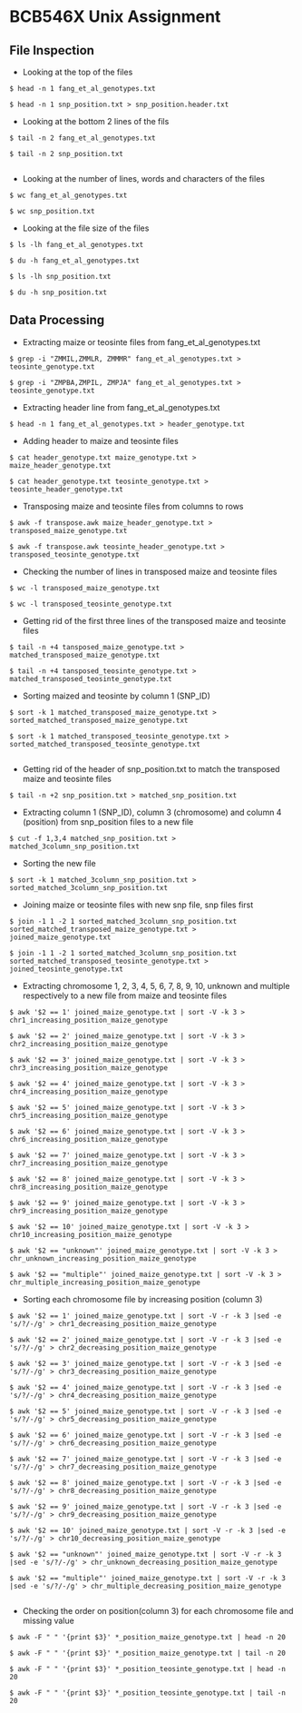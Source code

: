 # BCB546X Unix Assignment
## File Inspection
* Looking at the top of the files

```
$ head -n 1 fang_et_al_genotypes.txt
 
$ head -n 1 snp_position.txt > snp_position.header.txt
```

* Looking at the bottom 2 lines of the fils

```
$ tail -n 2 fang_et_al_genotypes.txt 

$ tail -n 2 snp_position.txt 


```
* Looking at the number of lines, words and characters of the files

```
$ wc fang_et_al_genotypes.txt 

$ wc snp_position.txt 
```
* Looking at the file size of the files

```
$ ls -lh fang_et_al_genotypes.txt

$ du -h fang_et_al_genotypes.txt

$ ls -lh snp_position.txt

$ du -h snp_position.txt
```

## Data Processing
* Extracting maize or teosinte files from fang_et_al_genotypes.txt

```
$ grep -i "ZMMIL,ZMMLR, ZMMMR" fang_et_al_genotypes.txt > teosinte_genotype.txt

$ grep -i "ZMPBA,ZMPIL, ZMPJA" fang_et_al_genotypes.txt > teosinte_genotype.txt

```

* Extracting header line from fang_et_al_genotypes.txt


```
$ head -n 1 fang_et_al_genotypes.txt > header_genotype.txt

```


* Adding header to maize and teosinte files

```
$ cat header_genotype.txt maize_genotype.txt > maize_header_genotype.txt

$ cat header_genotype.txt teosinte_genotype.txt > teosinte_header_genotype.txt

```


* Transposing maize and teosinte files from columns to rows

```
$ awk -f transpose.awk maize_header_genotype.txt > transposed_maize_genotype.txt

$ awk -f transpose.awk teosinte_header_genotype.txt > transposed_teosinte_genotype.txt

```


* Checking the number of lines in transposed maize and teosinte files

```
$ wc -l transposed_maize_genotype.txt

$ wc -l transposed_teosinte_genotype.txt

```


* Getting rid of the first three lines of the transposed maize and teosinte files

```
$ tail -n +4 tansposed_maize_genotype.txt > matched_transposed_maize_genotype.txt

$ tail -n +4 tansposed_teosinte_genotype.txt > matched_transposed_teosinte_genotype.txt

```


* Sorting maized and teosinte by column 1 (SNP_ID)

```
$ sort -k 1 matched_transposed_maize_genotype.txt > sorted_matched_transposed_maize_genotype.txt

$ sort -k 1 matched_transposed_teosinte_genotype.txt > sorted_matched_transposed_teosinte_genotype.txt


```


* Getting rid of the header of snp_position.txt to match the transposed maize and teosinte files

```
$ tail -n +2 snp_position.txt > matched_snp_position.txt

```


* Extracting column 1 (SNP_ID), column 3 (chromosome) and column 4 (position) from snp_position files to a new file

```
$ cut -f 1,3,4 matched_snp_position.txt > matched_3column_snp_position.txt

```


* Sorting the new file

```
$ sort -k 1 matched_3column_snp_position.txt > sorted_matched_3column_snp_position.txt

```


* Joining maize or teosinte files with new snp file, snp files first

```
$ join -1 1 -2 1 sorted_matched_3column_snp_position.txt sorted_matched_transposed_maize_genotype.txt > joined_maize_genotype.txt

$ join -1 1 -2 1 sorted_matched_3column_snp_position.txt sorted_matched_transposed_teosinte_genotype.txt > joined_teosinte_genotype.txt

```


* Extracting chromosome 1, 2, 3, 4, 5, 6, 7, 8, 9, 10, unknown and multiple respectively to a new file from maize and teosinte files

```
$ awk '$2 == 1' joined_maize_genotype.txt | sort -V -k 3 > chr1_increasing_position_maize_genotype

$ awk '$2 == 2' joined_maize_genotype.txt | sort -V -k 3 > chr2_increasing_position_maize_genotype

$ awk '$2 == 3' joined_maize_genotype.txt | sort -V -k 3 > chr3_increasing_position_maize_genotype

$ awk '$2 == 4' joined_maize_genotype.txt | sort -V -k 3 > chr4_increasing_position_maize_genotype

$ awk '$2 == 5' joined_maize_genotype.txt | sort -V -k 3 > chr5_increasing_position_maize_genotype

$ awk '$2 == 6' joined_maize_genotype.txt | sort -V -k 3 > chr6_increasing_position_maize_genotype

$ awk '$2 == 7' joined_maize_genotype.txt | sort -V -k 3 > chr7_increasing_position_maize_genotype

$ awk '$2 == 8' joined_maize_genotype.txt | sort -V -k 3 > chr8_increasing_position_maize_genotype

$ awk '$2 == 9' joined_maize_genotype.txt | sort -V -k 3 > chr9_increasing_position_maize_genotype

$ awk '$2 == 10' joined_maize_genotype.txt | sort -V -k 3 > chr10_increasing_position_maize_genotype

$ awk '$2 == "unknown"' joined_maize_genotype.txt | sort -V -k 3 > chr_unknown_increasing_position_maize_genotype

$ awk '$2 == "multiple"' joined_maize_genotype.txt | sort -V -k 3 > chr_multiple_increasing_position_maize_genotype
```

  
* Sorting each chromosome file by increasing position (column 3)

```
$ awk '$2 == 1' joined_maize_genotype.txt | sort -V -r -k 3 |sed -e 's/?/-/g' > chr1_decreasing_position_maize_genotype

$ awk '$2 == 2' joined_maize_genotype.txt | sort -V -r -k 3 |sed -e 's/?/-/g' > chr2_decreasing_position_maize_genotype

$ awk '$2 == 3' joined_maize_genotype.txt | sort -V -r -k 3 |sed -e 's/?/-/g' > chr3_decreasing_position_maize_genotype

$ awk '$2 == 4' joined_maize_genotype.txt | sort -V -r -k 3 |sed -e 's/?/-/g' > chr4_decreasing_position_maize_genotype

$ awk '$2 == 5' joined_maize_genotype.txt | sort -V -r -k 3 |sed -e 's/?/-/g' > chr5_decreasing_position_maize_genotype

$ awk '$2 == 6' joined_maize_genotype.txt | sort -V -r -k 3 |sed -e 's/?/-/g' > chr6_decreasing_position_maize_genotype

$ awk '$2 == 7' joined_maize_genotype.txt | sort -V -r -k 3 |sed -e 's/?/-/g' > chr7_decreasing_position_maize_genotype

$ awk '$2 == 8' joined_maize_genotype.txt | sort -V -r -k 3 |sed -e 's/?/-/g' > chr8_decreasing_position_maize_genotype

$ awk '$2 == 9' joined_maize_genotype.txt | sort -V -r -k 3 |sed -e 's/?/-/g' > chr9_decreasing_position_maize_genotype

$ awk '$2 == 10' joined_maize_genotype.txt | sort -V -r -k 3 |sed -e 's/?/-/g' > chr10_decreasing_position_maize_genotype

$ awk '$2 == "unknown"' joined_maize_genotype.txt | sort -V -r -k 3 |sed -e 's/?/-/g' > chr_unknown_decreasing_position_maize_genotype

$ awk '$2 == "multiple"' joined_maize_genotype.txt | sort -V -r -k 3 |sed -e 's/?/-/g' > chr_multiple_decreasing_position_maize_genotype


```


* Checking the order on position(column 3) for each chromosome file and missing value

```
$ awk -F " " '{print $3}' *_position_maize_genotype.txt | head -n 20

$ awk -F " " '{print $3}' *_position_maize_genotype.txt | tail -n 20

$ awk -F " " '{print $3}' *_position_teosinte_genotype.txt | head -n 20

$ awk -F " " '{print $3}' *_position_teosinte_genotype.txt | tail -n 20
```




 

